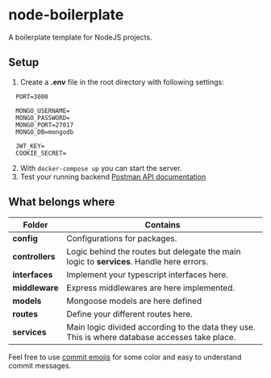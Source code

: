 # node-boilerplate
A boilerplate template for NodeJS projects.

## Setup
1. Create a **.env** file in the root directory with following settings:
```
  PORT=3000

  MONGO_USERNAME=
  MONGO_PASSWORD=
  MONGO_PORT=27017
  MONGO_DB=mongodb

  JWT_KEY=
  COOKIE_SECRET=  
```
2. With `docker-compose up` you can start the server.
3. Test your running backend [Postman API documentation](https://documenter.getpostman.com/view/12313948/T1LJkUHc)

## What belongs where

| Folder          | Contains                                                                                           |
| --------------- | -------------------------------------------------------------------------------------------------- |
| **config**      | Configurations for packages.                                                                       |
| **controllers** | Logic behind the routes but delegate the main logic to **services**. Handle here errors.           |
| **interfaces**  | Implement your typescript interfaces here.                                                         |
| **middleware**  | Express middlewares are here implemented.                                                          |
| **models**      | Mongoose models are here defined                                                                   |
| **routes**      | Define your different routes here.                                                                 |
| **services**    | Main logic divided according to the data they use. This is where database accesses take place.     |



Feel free to use [commit emojis](https://gitmoji.carloscuesta.me/) for some color and easy to understand commit messages.
